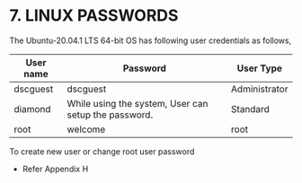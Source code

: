 # 7. LINUX PASSWORDS

The Ubuntu-20.04.1 LTS 64-bit OS has following user credentials as follows,

| **User name** | **Password**                                         | **User Type** |
| ------------- | ---------------------------------------------------- | ------------- |
| dscguest      | dscguest                                             | Administrator |
| diamond       | While using the system, User can setup the password. | Standard      |
| root          | welcome                                              | root          |

To create new user or change root user password

* Refer Appendix H
